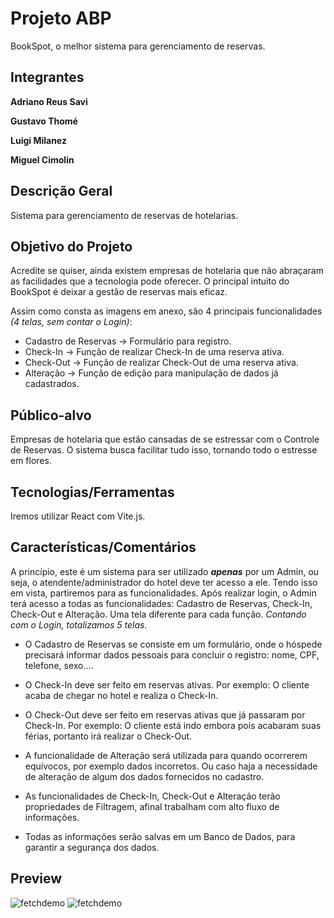 # Projeto ABP

BookSpot, o melhor sistema para gerenciamento de reservas.

## Integrantes

**Adriano Reus Savi**

**Gustavo Thomé**

**Luigi Milanez**

**Miguel Cimolin**
## Descrição Geral
Sistema para gerenciamento de reservas de hotelarias.

## Objetivo do Projeto

Acredite se quiser, ainda existem empresas de hotelaria que não abraçaram as facilidades que a tecnologia pode oferecer. O principal intuito do BookSpot é deixar a gestão de reservas mais eficaz. 

Assim como consta as imagens em anexo, são 4 principais funcionalidades *(4 telas, sem contar o Login)*:
- Cadastro de Reservas -> Formulário para registro.
- Check-In -> Função de realizar Check-In de uma reserva ativa.
- Check-Out -> Função de realizar Check-Out de uma reserva ativa.
- Alteração -> Função de edição para manipulação de dados já cadastrados.

## Público-alvo
Empresas de hotelaria que estão cansadas de se estressar com o Controle de Reservas. O sistema busca facilitar tudo isso, tornando todo o estresse em flores.

## Tecnologias/Ferramentas
Iremos utilizar React com Vite.js.

## Características/Comentários

A princípio, este é um sistema para ser utilizado **_apenas_** por um Admin, ou seja, o atendente/administrador do hotel deve ter acesso a ele. Tendo isso em vista, partiremos para as funcionalidades.
Após realizar login, o Admin terá acesso a todas as funcionalidades: Cadastro de Reservas, Check-In, Check-Out e Alteração. Uma tela diferente para cada função. *Contando com o Login, totalizamos 5 telas.*

- O Cadastro de Reservas se consiste em um formulário, onde o hóspede precisará informar dados pessoais para concluir o registro: nome, CPF, telefone, sexo....

- O Check-In deve ser feito em reservas ativas. Por exemplo: O cliente acaba de chegar no hotel e realiza o Check-In.

- O Check-Out deve ser feito em reservas ativas que já passaram por Check-In. Por exemplo: O cliente está indo embora pois acabaram suas férias, portanto irá realizar o Check-Out.

- A funcionalidade de Alteração será utilizada para quando ocorrerem equívocos, por exemplo dados incorretos. Ou caso haja a necessidade de alteração de algum dos dados fornecidos no cadastro.

- As funcionalidades de Check-In, Check-Out e Alteração terão propriedades de Filtragem, afinal trabalham com alto fluxo de informações.

- Todas as informações serão salvas em um Banco de Dados, para garantir a segurança dos dados. 

## Preview

![fetchdemo](https://user-images.githubusercontent.com/89088603/235821825-3a43157d-0440-4d1d-9895-fb8e5c3ae1bb.png)
![fetchdemo](https://user-images.githubusercontent.com/89088603/235821822-cebedd75-6d28-453f-a47a-5992922ef181.png)
